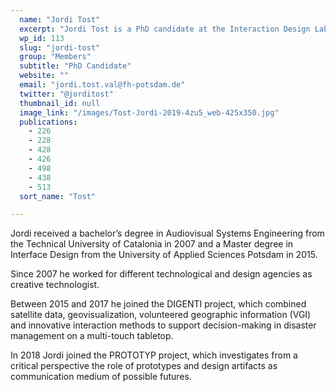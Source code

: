 ```yaml
---
  name: "Jordi Tost"
  excerpt: "Jordi Tost is a PhD candidate at the Interaction Design Lab (IDL) of the University of Applied Sciences Potsdam."
  wp_id: 113
  slug: "jordi-tost"
  group: "Members"
  subtitle: "PhD Candidate"
  website: ""
  email: "jordi.tost.val@fh-potsdam.de"
  twitter: "@jorditost"
  thumbnail_id: null
  image_link: "/images/Tost-Jordi-2019-4zu5_web-425x350.jpg"
  publications: 
    - 226
    - 228
    - 428
    - 426
    - 498
    - 438
    - 513
  sort_name: "Tost"

---
```

Jordi received a bachelor’s degree in Audiovisual Systems Engineering from the Technical University of Catalonia in 2007 and a Master degree in Interface Design from the University of Applied Sciences Potsdam in 2015.

Since 2007 he worked for different technological and design agencies as creative technologist.

Between 2015 and 2017 he joined the DIGENTI project, which combined satellite data, geovisualization, volunteered geographic information (VGI) and innovative interaction methods to support decision-making in disaster management on a multi-touch tabletop.

In 2018 Jordi joined the PROTOTYP project, which investigates from a critical perspective the role of prototypes and design artifacts as communication medium of possible futures.